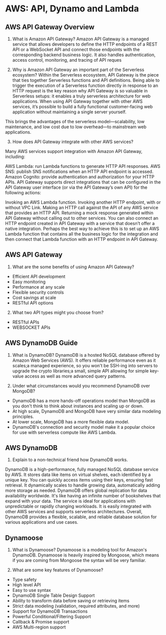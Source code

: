 # AWS: API, Dynamo and Lambda

## AWS API Gateway Overview

1. What is Amazon API Gateway?
Amazon API Gateway is a managed service that allows developers to define the HTTP endpoints of a REST API or a WebSocket API and connect those endpoints with the corresponding backend business logic. It also handles authentication, access control, monitoring, and tracing of API reques

2. Why is Amazon API Gateway an important part of the Serverless ecosystem?
Within the Serverless ecosystem, API Gateway is the piece that ties together Serverless functions and API definitions. Being able to trigger the execution of a Serverless function directly in response to an HTTP request is the key reason why API Gateway is so valuable in Serverless setups: it enables a truly serverless architecture for web applications. When using API Gateway together with other AWS services, it’s possible to build a fully functional customer-facing web application without maintaining a single server yourself.

This brings the advantages of the serverless model—scalability, low maintenance, and low cost due to low overhead—to mainstream web applications.

3. How does API Gateway integrate with other AWS services?

Many AWS services support integration with Amazon API Gateway, including:

AWS Lambda: run Lambda functions to generate HTTP API responses.
AWS SNS: publish SNS notifications when an HTTP API endpoint is accessed.
Amazon Cognito: provide authentication and authorization for your HTTP APIs.
API Gateway supports direct integrations that can be configured in the API Gateway user interface (or via the API Gateway’s own API) for the following actions:

Invoking an AWS Lambda function.
Invoking another HTTP endpoint, with or without VPC Link.
Making an HTTP call against the API of any AWS service that provides an HTTP API.
Returning a mock response generated within API Gateway without calling out to other services.
You can also connect an HTTP endpoint created in API Gateway with a service that doesn’t offer a native integration. Perhaps the best way to achieve this is to set up an AWS Lambda function that contains all the business logic for the integration and then connect that Lambda function with an HTTP endpoint in API Gateway.

## AWS API Gateway

1. What are the some benefits of using Amazon API Gateway?
- Efficient API development
- Easy monitoring
- Performance at any scale
- Flexible security controls
- Cost savings at scale
- RESTful API options

2. What two API types might you choose from?

- RESTful APIs
- WEBSOCKET APIs


## AWS DynamoDB Guide

1. What is DynamoDB?
DynamoDB is a hosted NoSQL database offered by Amazon Web Services (AWS). It offers reliable performance even as it scales;a managed experience, so you won't be SSH-ing into servers to upgrade the crypto libraries;a small, simple API allowing for simple key-value access as well as more advanced query patterns.

2. Under what circumstances would you recommend DynamoDB over MongoDB?

- DynamoDB has a more hands-off operations model than MongoDB as you don't think to think about instances and scaling up or down.
- At high scale, DynamoDB and MongoDB have very similar data modeling principles.
- At lower scale, MongoDB has a more flexible data model.
- DynamoDB's connection and security model make it a popular choice for use with serverless compute like AWS Lambda.

## AWS DynamoDB

1. Explain to a non-technical friend how DynamoDB works.

DynamoDB is a high-performance, fully managed NoSQL database service by AWS. It stores data like items on virtual shelves, each identified by a unique key. You can quickly access items using their keys, ensuring fast retrieval. It dynamically scales to handle growing data, automatically adding more storage as needed. DynamoDB offers global replication for data availability worldwide. It's like having an infinite number of bookshelves that expand with your data. The service is ideal for applications with unpredictable or rapidly changing workloads. It is easily integrated with other AWS services and supports serverless architectures. Overall, DynamoDB provides a flexible, scalable, and reliable database solution for various applications and use cases.

## Dynamoose

1. What is Dynamoose?
Dynamoose is a modeling tool for Amazon's DynamoDB. Dynamoose is heavily inspired by Mongoose, which means if you are coming from Mongoose the syntax will be very familiar.

2. What are some key features of Dynamoose?

- Type safety
- High level API
- Easy to use syntax
- DynamoDB Single Table Design Support
- Ability to transform data before saving or retrieving items
- Strict data modeling (validation, required attributes, and more)
- Support for DynamoDB Transactions
- Powerful Conditional/Filtering Support
- Callback & Promise support
- AWS Multi-region support